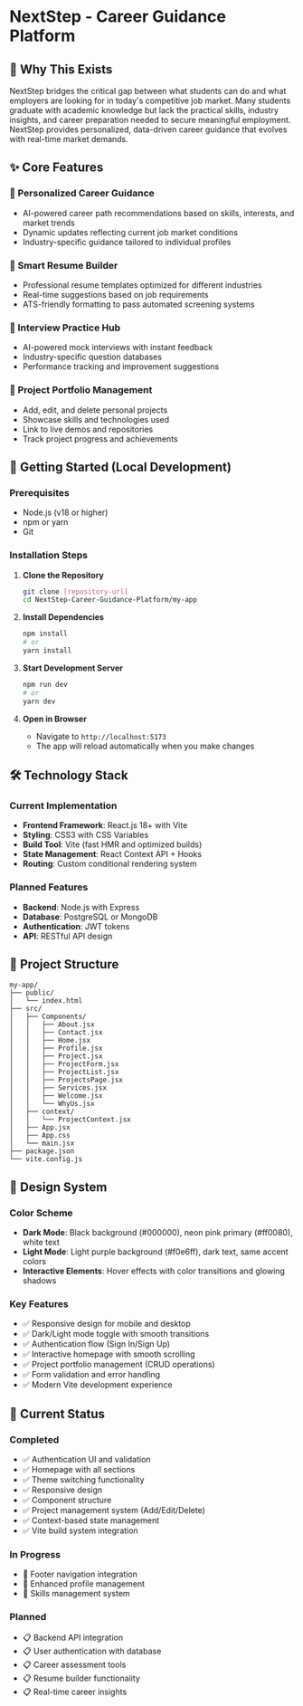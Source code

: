 # NextStep - Career Guidance Platform

## 🎯 Why This Exists

NextStep bridges the critical gap between what students can do and what employers are looking for in today's competitive job market. Many students graduate with academic knowledge but lack the practical skills, industry insights, and career preparation needed to secure meaningful employment. NextStep provides personalized, data-driven career guidance that evolves with real-time market demands.

## ✨ Core Features

### 🎯 Personalized Career Guidance
- AI-powered career path recommendations based on skills, interests, and market trends
- Dynamic updates reflecting current job market conditions
- Industry-specific guidance tailored to individual profiles

### 📄 Smart Resume Builder
- Professional resume templates optimized for different industries
- Real-time suggestions based on job requirements
- ATS-friendly formatting to pass automated screening systems

### 🎤 Interview Practice Hub
- AI-powered mock interviews with instant feedback
- Industry-specific question databases
- Performance tracking and improvement suggestions

### 💼 Project Portfolio Management
- Add, edit, and delete personal projects
- Showcase skills and technologies used
- Link to live demos and repositories
- Track project progress and achievements

## 🚀 Getting Started (Local Development)

### Prerequisites
- Node.js (v18 or higher)
- npm or yarn
- Git

### Installation Steps

1. **Clone the Repository**
   ```bash
   git clone [repository-url]
   cd NextStep-Career-Guidance-Platform/my-app
   ```

2. **Install Dependencies**
   ```bash
   npm install
   # or
   yarn install
   ```

3. **Start Development Server**
   ```bash
   npm run dev
   # or
   yarn dev
   ```

4. **Open in Browser**
   - Navigate to `http://localhost:5173`
   - The app will reload automatically when you make changes

## 🛠️ Technology Stack

### Current Implementation
- **Frontend Framework**: React.js 18+ with Vite
- **Styling**: CSS3 with CSS Variables
- **Build Tool**: Vite (fast HMR and optimized builds)
- **State Management**: React Context API + Hooks
- **Routing**: Custom conditional rendering system

### Planned Features
- **Backend**: Node.js with Express
- **Database**: PostgreSQL or MongoDB
- **Authentication**: JWT tokens
- **API**: RESTful API design

## 📁 Project Structure

```
my-app/
├── public/
│   └── index.html
├── src/
│   ├── Components/
│   │   ├── About.jsx
│   │   ├── Contact.jsx
│   │   ├── Home.jsx
│   │   ├── Profile.jsx
│   │   ├── Project.jsx
│   │   ├── ProjectForm.jsx
│   │   ├── ProjectList.jsx
│   │   ├── ProjectsPage.jsx
│   │   ├── Services.jsx
│   │   ├── Welcome.jsx
│   │   └── WhyUs.jsx
│   ├── context/
│   │   └── ProjectContext.jsx
│   ├── App.jsx
│   ├── App.css
│   └── main.jsx
├── package.json
└── vite.config.js
```

## 🎨 Design System

### Color Scheme
- **Dark Mode**: Black background (#000000), neon pink primary (#ff0080), white text
- **Light Mode**: Light purple background (#f0e6ff), dark text, same accent colors
- **Interactive Elements**: Hover effects with color transitions and glowing shadows

### Key Features
- ✅ Responsive design for mobile and desktop
- ✅ Dark/Light mode toggle with smooth transitions
- ✅ Authentication flow (Sign In/Sign Up)
- ✅ Interactive homepage with smooth scrolling
- ✅ Project portfolio management (CRUD operations)
- ✅ Form validation and error handling
- ✅ Modern Vite development experience

## 🔄 Current Status

### Completed
- ✅ Authentication UI and validation
- ✅ Homepage with all sections
- ✅ Theme switching functionality
- ✅ Responsive design
- ✅ Component structure
- ✅ Project management system (Add/Edit/Delete)
- ✅ Context-based state management
- ✅ Vite build system integration

### In Progress
- 🔧 Footer navigation integration
- 🔧 Enhanced profile management
- 🔧 Skills management system

### Planned
- 📋 Backend API integration
- 📋 User authentication with database
- 📋 Career assessment tools
- 📋 Resume builder functionality
- 📋 Real-time career insights